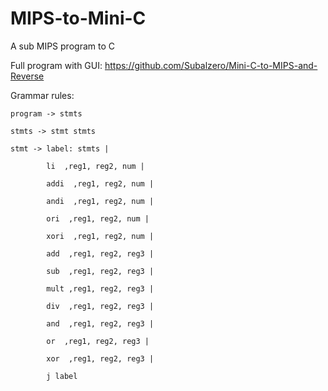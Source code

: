 # MIPS-to-Mini-C
A sub MIPS program to C
<p>
  
  Full program with GUI: https://github.com/Subalzero/Mini-C-to-MIPS-and-Reverse
  
  Grammar rules:
  
    program -> stmts
  
    stmts -> stmt stmts
  
    stmt -> label: stmts |
  
            li  ,reg1, reg2, num |
            
            addi  ,reg1, reg2, num |
            
            andi  ,reg1, reg2, num |
            
            ori  ,reg1, reg2, num |
            
            xori  ,reg1, reg2, num |
            
            add  ,reg1, reg2, reg3 |
            
            sub  ,reg1, reg2, reg3 |
            
            mult ,reg1, reg2, reg3 |
            
            div  ,reg1, reg2, reg3 |
            
            and  ,reg1, reg2, reg3 |
            
            or  ,reg1, reg2, reg3 |
            
            xor  ,reg1, reg2, reg3 |
            
            j label
